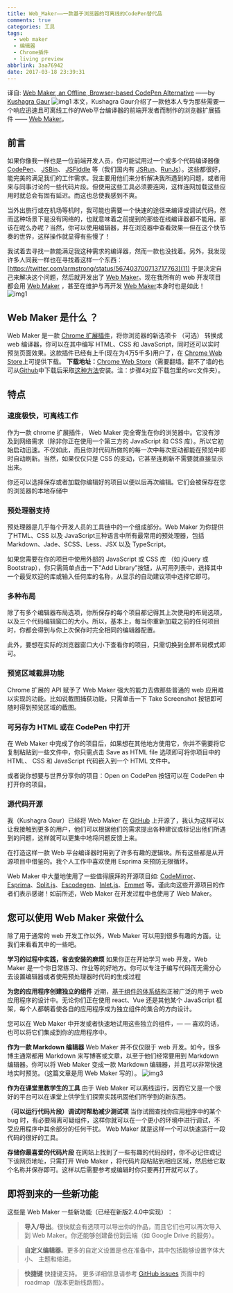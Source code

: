 ```yaml
---
title: Web_Maker——一款基于浏览器的可离线的CodePen替代品
comments: true
categories: 工具
tags:
  - web maker
  - 编辑器
  - Chrome插件
  - living preview
abbrlink: 3aa76942
date: 2017-03-18 23:39:31
---
```


译自: [Web Maker, an Offline, Browser-based CodePen Alternative](01) ——by [Kushagra Gaur](02)
![img1][03]
本文，Kushagra Gaur介绍了一款他本人专为那些需要一个响应迅速且可离线工作的Web平台编译器的前端开发者而制作的浏览器扩展插件 —— [Web Maker](05)。

## 前言

如果你像我一样也是一位前端开发人员，你可能试用过一个或多个代码编译器像 [CodePen](06)、 [JSBin](07)、 [JSFiddle](08) 等（我们国内有 [JSRun](09)、[RunJs](10)）。这些都很好，能完美的满足我们的工作需求。我主要用他们来分析解决我所遇到的问题，或者用来与同事讨论的一些代码片段。但使用这些工具必须要连网，这样连网加载这些应用时就总会有固有延迟。而这也总使我感到不爽。

当外出旅行或在机场等机时，我可能也需要一个快速的途径来编译或调试代码，然而这种场景下是没有网络的，也就意味着之前提到的那些在线编译器都不能用。那该在呢么办呢？当然，你可以使用编辑器，并在浏览器中查看效果—但在这个快节奏的世界，这样操作就显得有些慢了！

我试着去寻找一款能满足我这种需求的编译器，然而一款也没找着。另外，我发现许多人同我一样也在寻找着这样一个东西︰ [https://twitter.com/armstrong/status/567403700713717763](11) 于是决定自己来解决这个问题，然后就开发出了 [Web Maker](05)。现在我所有的 web 开发项目都会用 [Web Maker](05) ，甚至在维护与再开发 [Web Maker](05)本身时也是如此！
![img1][04]

## Web Maker 是什么 ？

Web Maker 是一款 [Chrome 扩展插件](12)，将你浏览器的新选项卡 （可选） 转换成 web 编译器，你可以在其中编写 HTML、CSS 和 JavaScript，同时还可以实时预览页面效果。这款插件已经有上千(现在为4万5千多)用户了，在 [Chrome Web Store](12)上可提供下载。
**下载地址：**[Chrome Web Store](12)（需要翻墙。翻不了墙的也可从[Github](13)中下载后采取[这种方法](14)安装。注：步骤4对应下载包里的src文件夹）。

## 特点

### 速度极快，可离线工作

作为一款 chrome 扩展插件， Web Maker 完全寄生在你的浏览器中。它没有涉及到网络需求（除非你正在使用一个第三方的 JavaScript 和 CSS 库）。所以它初始启动迅速。不仅如此，而且你对代码所做的的每一次中每次变动都能在预览中即时自动刷新。当然，如果仅仅只是 CSS 的变动，它甚至连刷新不需要就直接显示出来。

你还可以选择保存或者加载你编辑好的项目以便以后再次编辑。它们会被保存在您的浏览器的本地存储中

### 预处理器支持

预处理器是几乎每个开发人员的工具链中的一个组成部分。Web Maker 为你提供了HTML、CSS 以及 JavaScript三种语言中所有最常用的预处理器，包括 Markdown、Jade、SCSS、Less、JSX 以及 TypeScript。

如果您需要在你的项目中使用外部的 JavaScript 或 CSS 库 （如 jQuery 或 Bootstrap），你只需简单点击一下”Add Library”按钮，从可用列表中，选择其中一个最受欢迎的库或输入任何库的名称，从显示的自动建议项中选择它即可。

### 多种布局

除了有多个编辑器布局选项，你所保存的每个项目都记得其上次使用的布局选项，以及三个代码编辑窗口的大小。所以，基本上，每当你重新加载之前的任何项目时，你都会得到与你上次保存时完全相同的编辑器配置。

此外，要想在实际的浏览器窗口大小下查看你的项目，只需切换到全屏布局模式即可。

### 预览区域截屏功能

Chrome 扩展的 API 赋予了 Web Maker 强大的能力去做那些普通的 web 应用难以实现的功能。比如说截图捕获功能，只需单击一下 Take Screenshot 按钮即可随时得到预览区域的截图。

### 可另存为 HTML 或在 CodePen 中打开

在 Web Maker 中完成了你的项目后，如果想在其他地方使用它，你并不需要将它复制粘贴到一些文件中，你只需点击 Save as HTML file 选项即可将你项目中的 HTML、 CSS 和 JavaScript 代码嵌入到一个 HTML 文件中。

或者说你想要与世界分享你的项目︰Open on CodePen 按钮可以在 CodePen 中打开你的项目。

### 源代码开源

我（Kushagra Gaur）已经将 Web Maker 在 [GitHub](13) 上开源了，我认为这样可以让我接触到更多的用户，他们可以根据他们的需求提出各种建议或标记出他们所遇到的问题，这样就可以更集中地将问题反馈上来。

在打造这样一款 Web 平台编译器时用到了许多有趣的逻辑块。所有这些都是从开源项目中借鉴的。我个人工作中喜欢使用 Esprima 来预防无限循环。

Web Maker 中大量地使用了一些值得膜拜的开源项目如: [CodeMirror](15)、[Esprima](16)、[Split.js](17)、[Escodegen](18)、[Inlet.js](19)、[Emmet](20) 等。谨此向这些开源项目的作者们表示感谢！如前所述，Web Maker 在开发过程中也使用了 Web Maker。

## 您可以使用 Web Maker 来做什么

除了用于通常的 web 开发工作以外，Web Maker 可以用到很多有趣的方面。让我们来看看其中的一些吧。

**学习的过程中实践，省去安装的麻烦**
如果你正在开始学习 web 开发，Web Maker 是一个你日常练习、作业等的好地方。你可以专注于编写代码而无需分心去设置编辑器或者使用预处理器时代码的生成过程

**为您的应用程序创建独立的组件**
近期，[基于组件的体系结构](21)正被广泛的用于 web 应用程序的设计中。无论你们正在使用 react、Vue 还是其他某个 JavaScript 框架，每个人都朝着使各自的应用程序成为独立组件的集合的方向设计。

您可以在 Web Maker 中开发或者快速地试用这些独立的组件，— — 喜欢的话，也可以将它们集成到你的应用程序中。

**作为一款 Markdown 编辑器**
Web Maker 并不仅仅限于 web 开发。如今，很多博主通常都用 Markdown 来写博客或文章，以至于他们经常要用到 Markdown 编辑器。你可以将 Web Maker 变成一款 Markdown 编辑器，并且可以非常快速地实时预览。（这篇文章是用 Web Maker 写的）。
![img3][22]

**作为在课堂里教学生的工具**
由于 Web Maker 可以离线运行，因而它又是一个很好的平台可以在课堂上供学生们探索实践巩固他们所学到的新东西。

**（可以运行代码片段）调试时帮助减少测试项**
当你试图查找你应用程序中的某个 bug 时，有必要隔离可疑组件，这样你就可以在一个更小的环境中进行调试，不受应用程序中其余部分的任何干扰。 Web Maker 就是这样一个可以快速运行一段代码的很好的工具。

**存储你最喜爱的代码片段**
在网站上找到了一些有趣的代码段时，你不必记住或记下该网页地址，只需打开 Web Maker ，将代码片段粘贴到相应区域，然后给它取个名称并保存即可。这样以后需要参考或编辑时你只要再打开就可以了。

## 即将到来的一些新功能

这些是 Web Maker 一些新功能（已经在新版2.4.0中实现）︰
> **导入/导出**。很快就会有选项可以导出你的作品，而且它们也可以再次导入到 Web Maker。你还能够创建备份到云端（如 Google Drive 的服务）。

> **自定义编辑器**。更多的自定义设置是也在准备中，其中包括能够设置字体大小、 主题和缩进。

>**快捷键** 快捷键支持。
更多详细信息请参考 [GitHub issues](23) 页面中的 roadmap（版本更新线路图）。




[01]: https://www.sitepoint.com/web-maker-an-offline-browser-based-codepen-alternative/
[02]: https://github.com/chinchang/
[03]: http://opifddwc7.bkt.clouddn.com/18-1-7/19949593.jpg
[04]: http://opifddwc7.bkt.clouddn.com/18-1-7/79295989.jpg
[05]: https://webmakerapp.com/
[06]: https://codepen.io/
[07]: http://jsbin.com/
[08]: https://jsfiddle.net/
[09]: http://jsrun.net/
[10]: http://runjs.cn/
[11]: https://twitter.com/armstrong/status/567403700713717763
[12]: https://chrome.google.com/webstore/detail/web-maker/lkfkkhfhhdkiemehlpkgjeojomhpccnh?utm_source=chrome-ntp-icon
[13]: https://github.com/chinchang/web-maker
[14]: https://github.com/kuleyu/IFE-Tasks/issues/1
[15]: https://codemirror.net/
[16]: http://esprima.org/
[17]: http://esprima.org/
[18]: https://github.com/estools/escodegen
[19]: https://github.com/enjalot/Inlet
[20]: http://emmet.io/
[21]: https://medium.com/@dan.shapiro1210/understanding-component-based-architecture-3ff48ec0c238#.je0xb7sbk
[22]: http://opifddwc7.bkt.clouddn.com/18-1-7/98900803.jpg
[23]: https://github.com/chinchang/web-maker/issues

